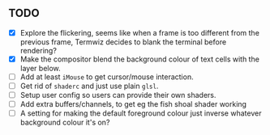 ## TODO
* [x] Explore the flickering, seems like when a frame is too different from the previous frame, Termwiz decides to blank the terminal before rendering?
* [x] Make the compositor blend the background colour of text cells with the layer below.
* [ ] Add at least `iMouse` to get cursor/mouse interaction.
* [ ] Get rid of `shaderc` and just use plain `glsl`.
* [ ] Setup user config so users can provide their own shaders.
* [ ] Add extra buffers/channels, to get eg the fish shoal shader working 
* [ ] A setting for making the default foreground colour just inverse whatever background colour it's on?
